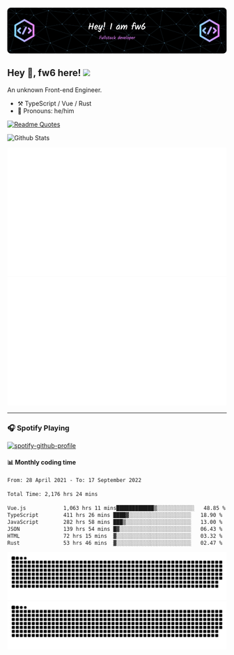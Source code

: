 ![Header](github-header-image.png)

## Hey 👋, fw6 here! <img src="https://github.githubassets.com/images/mona-whisper.gif" height="24" />


An unknown Front-end Engineer.

-   :hammer_and_pick: TypeScript / Vue / Rust
-   :man: Pronouns: he/him


[![Readme Quotes](https://quotes-github-readme.vercel.app/api?type=horizontal&theme=algolia)](https://github.com/piyushsuthar/github-readme-quotes)



![Github Stats](https://github-readme-stats.vercel.app/api?username=fw6&bg_color=30,e96443,904e95&title_color=fff&text_color=fff)

![](https://raw.githubusercontent.com/fw6/github-stats-transparent/output/generated/overview.svg)
![](https://raw.githubusercontent.com/fw6/github-stats-transparent/output/generated/languages.svg)


---

### 🎧 Spotify Playing

<!-- ![spotify-github-profile](/img/default.svg) -->

[![spotify-github-profile](https://spotify-github-profile.vercel.app/api/view?uid=r6wn4hdvypv0lkzyrj0e0pjct&cover_image=true&theme=default&bar_color=53b14f&bar_color_cover=true)](https://github.com/kittinan/spotify-github-profile)
#### :bar_chart: Monthly coding time

<!--START_SECTION:waka-->

```text
From: 28 April 2021 - To: 17 September 2022

Total Time: 2,176 hrs 24 mins

Vue.js            1,063 hrs 11 mins████████████▒░░░░░░░░░░░░   48.85 %
TypeScript        411 hrs 26 mins ████▓░░░░░░░░░░░░░░░░░░░░   18.90 %
JavaScript        282 hrs 58 mins ███▒░░░░░░░░░░░░░░░░░░░░░   13.00 %
JSON              139 hrs 54 mins █▓░░░░░░░░░░░░░░░░░░░░░░░   06.43 %
HTML              72 hrs 15 mins  ▓░░░░░░░░░░░░░░░░░░░░░░░░   03.32 %
Rust              53 hrs 46 mins  ▓░░░░░░░░░░░░░░░░░░░░░░░░   02.47 %
```

<!--END_SECTION:waka-->




![github contribution grid snake animation](https://raw.githubusercontent.com/platane/platane/output/github-contribution-grid-snake-dark.svg#gh-dark-mode-only)![github contribution grid snake animation](https://raw.githubusercontent.com/platane/platane/output/github-contribution-grid-snake.svg#gh-light-mode-only)
